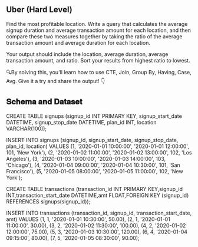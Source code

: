 ## Uber (Hard Level)

Find the most profitable location. Write a query that calculates the average signup duration and average transaction amount for each location, and then compare these two measures together by taking the ratio of the average transaction amount and average duration for each location.

Your output should include the location, average duration, average transaction amount, and ratio. Sort your results from highest ratio to lowest.

🔍By solving this, you'll learn how to use CTE, Join, Group By, Having, Case, Avg. Give it a try and share the output! 👇

## 𝐒𝐜𝐡𝐞𝐦𝐚 𝐚𝐧𝐝 𝐃𝐚𝐭𝐚𝐬𝐞𝐭

CREATE TABLE signups (signup_id INT PRIMARY KEY, signup_start_date DATETIME, signup_stop_date DATETIME, plan_id INT, location VARCHAR(100));

INSERT INTO signups (signup_id, signup_start_date, signup_stop_date, plan_id, location) VALUES (1, '2020-01-01 10:00:00', '2020-01-01 12:00:00', 101, 'New York'), (2, '2020-01-02 11:00:00', '2020-01-02 13:00:00', 102, 'Los Angeles'), (3, '2020-01-03 10:00:00', '2020-01-03 14:00:00', 103, 'Chicago'), (4, '2020-01-04 09:00:00', '2020-01-04 10:30:00', 101, 'San Francisco'), (5, '2020-01-05 08:00:00', '2020-01-05 11:00:00', 102, 'New York');

CREATE TABLE transactions (transaction_id INT PRIMARY KEY,signup_id INT,transaction_start_date DATETIME,amt FLOAT,FOREIGN KEY (signup_id) REFERENCES signups(signup_id));

INSERT INTO transactions (transaction_id, signup_id, transaction_start_date, amt) VALUES (1, 1, '2020-01-01 10:30:00', 50.00), (2, 1, '2020-01-01 11:00:00', 30.00), (3, 2, '2020-01-02 11:30:00', 100.00), (4, 2, '2020-01-02 12:00:00', 75.00), (5, 3, '2020-01-03 10:30:00', 120.00), (6, 4, '2020-01-04 09:15:00', 80.00), (7, 5, '2020-01-05 08:30:00', 90.00);
